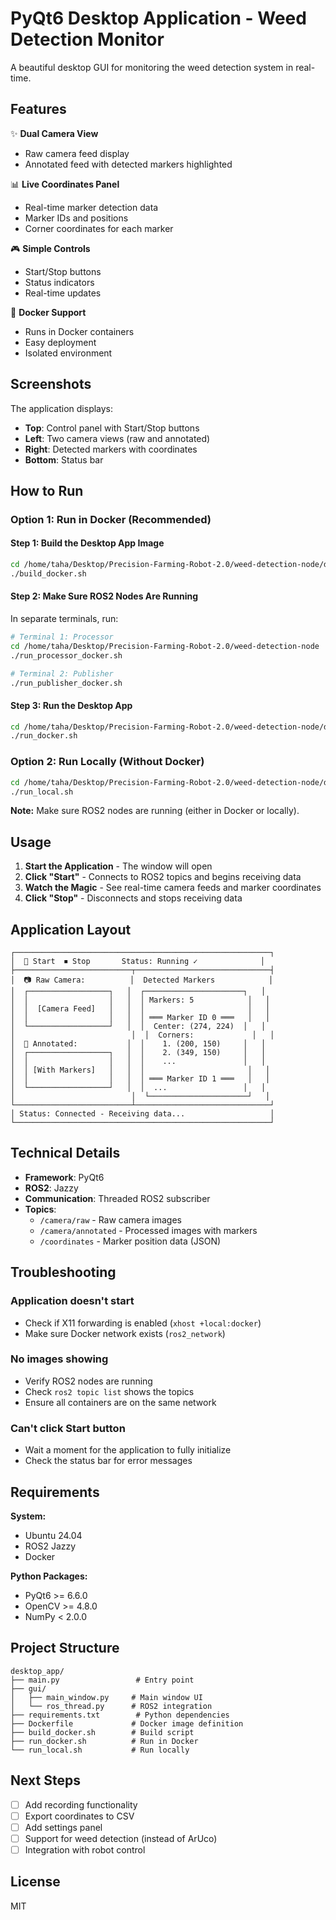 # PyQt6 Desktop Application - Weed Detection Monitor

A beautiful desktop GUI for monitoring the weed detection system in real-time.

## Features

✨ **Dual Camera View**
- Raw camera feed display
- Annotated feed with detected markers highlighted

📊 **Live Coordinates Panel**
- Real-time marker detection data
- Marker IDs and positions
- Corner coordinates for each marker

🎮 **Simple Controls**
- Start/Stop buttons
- Status indicators
- Real-time updates

🐳 **Docker Support**
- Runs in Docker containers
- Easy deployment
- Isolated environment

## Screenshots

The application displays:
- **Top**: Control panel with Start/Stop buttons
- **Left**: Two camera views (raw and annotated)
- **Right**: Detected markers with coordinates
- **Bottom**: Status bar

## How to Run

### Option 1: Run in Docker (Recommended)

#### Step 1: Build the Desktop App Image
```bash
cd /home/taha/Desktop/Precision-Farming-Robot-2.0/weed-detection-node/desktop_app
./build_docker.sh
```

#### Step 2: Make Sure ROS2 Nodes Are Running

In separate terminals, run:
```bash
# Terminal 1: Processor
cd /home/taha/Desktop/Precision-Farming-Robot-2.0/weed-detection-node
./run_processor_docker.sh

# Terminal 2: Publisher
./run_publisher_docker.sh
```

#### Step 3: Run the Desktop App
```bash
cd /home/taha/Desktop/Precision-Farming-Robot-2.0/weed-detection-node/desktop_app
./run_docker.sh
```

### Option 2: Run Locally (Without Docker)

```bash
cd /home/taha/Desktop/Precision-Farming-Robot-2.0/weed-detection-node/desktop_app
./run_local.sh
```

**Note:** Make sure ROS2 nodes are running (either in Docker or locally).

## Usage

1. **Start the Application** - The window will open
2. **Click "Start"** - Connects to ROS2 topics and begins receiving data
3. **Watch the Magic** - See real-time camera feeds and marker coordinates
4. **Click "Stop"** - Disconnects and stops receiving data

## Application Layout

```
┌─────────────────────────────────────────────────────────┐
│  🚀 Start  ⏹ Stop       Status: Running ✓              │
├──────────────────────────┬──────────────────────────────┤
│  📷 Raw Camera:          │  Detected Markers            │
│  ┌──────────────────┐   │  ┌──────────────────────┐   │
│  │                  │   │  │ Markers: 5            │   │
│  │  [Camera Feed]   │   │  │                       │   │
│  │                  │   │  │ ═══ Marker ID 0 ═══   │   │
│  └──────────────────┘   │  │  Center: (274, 224)  │   │
│                          │  │  Corners:             │   │
│  🎯 Annotated:           │  │    1. (200, 150)     │   │
│  ┌──────────────────┐   │  │    2. (349, 150)     │   │
│  │                  │   │  │    ...               │   │
│  │ [With Markers]   │   │  │                       │   │
│  │                  │   │  │ ═══ Marker ID 1 ═══   │   │
│  └──────────────────┘   │  │  ...                 │   │
│                          │  └──────────────────────┘   │
└──────────────────────────┴──────────────────────────────┘
│ Status: Connected - Receiving data...                   │
└─────────────────────────────────────────────────────────┘
```

## Technical Details

- **Framework**: PyQt6
- **ROS2**: Jazzy
- **Communication**: Threaded ROS2 subscriber
- **Topics**:
  - `/camera/raw` - Raw camera images
  - `/camera/annotated` - Processed images with markers
  - `/coordinates` - Marker position data (JSON)

## Troubleshooting

### Application doesn't start
- Check if X11 forwarding is enabled (`xhost +local:docker`)
- Make sure Docker network exists (`ros2_network`)

### No images showing
- Verify ROS2 nodes are running
- Check `ros2 topic list` shows the topics
- Ensure all containers are on the same network

### Can't click Start button
- Wait a moment for the application to fully initialize
- Check the status bar for error messages

## Requirements

**System:**
- Ubuntu 24.04
- ROS2 Jazzy
- Docker

**Python Packages:**
- PyQt6 >= 6.6.0
- OpenCV >= 4.8.0
- NumPy < 2.0.0

## Project Structure

```
desktop_app/
├── main.py                 # Entry point
├── gui/
│   ├── main_window.py     # Main window UI
│   └── ros_thread.py      # ROS2 integration
├── requirements.txt        # Python dependencies
├── Dockerfile             # Docker image definition
├── build_docker.sh        # Build script
├── run_docker.sh          # Run in Docker
└── run_local.sh           # Run locally
```

## Next Steps

- [ ] Add recording functionality
- [ ] Export coordinates to CSV
- [ ] Add settings panel
- [ ] Support for weed detection (instead of ArUco)
- [ ] Integration with robot control

## License

MIT

